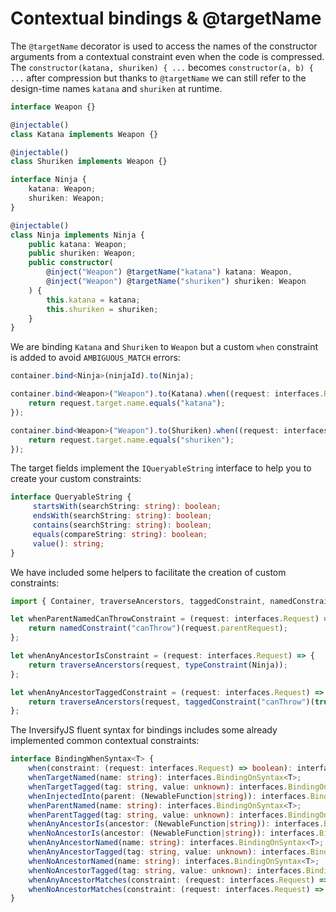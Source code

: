 # Contextual bindings & @targetName
The `@targetName` decorator is used to access the names of the constructor arguments from a
contextual constraint even when the code is compressed. The `constructor(katana, shuriken) { ...`
becomes `constructor(a, b) { ...` after compression but thanks to `@targetName` we can still
refer to the design-time names `katana` and `shuriken` at runtime.

```ts
interface Weapon {}

@injectable()
class Katana implements Weapon {}

@injectable()
class Shuriken implements Weapon {}

interface Ninja {
    katana: Weapon;
    shuriken: Weapon;
}

@injectable()
class Ninja implements Ninja {
    public katana: Weapon;
    public shuriken: Weapon;
    public constructor(
        @inject("Weapon") @targetName("katana") katana: Weapon,
        @inject("Weapon") @targetName("shuriken") shuriken: Weapon
    ) {
        this.katana = katana;
        this.shuriken = shuriken;
    }
}
```

We are binding `Katana` and `Shuriken` to `Weapon` but a custom `when` constraint is added to avoid `AMBIGUOUS_MATCH` errors:

```ts
container.bind<Ninja>(ninjaId).to(Ninja);

container.bind<Weapon>("Weapon").to(Katana).when((request: interfaces.Request) => {
    return request.target.name.equals("katana");
});

container.bind<Weapon>("Weapon").to(Shuriken).when((request: interfaces.Request) => {
    return request.target.name.equals("shuriken");
});
```

The target fields implement the `IQueryableString` interface to help you to create your custom constraints:

```ts
interface QueryableString {
	 startsWith(searchString: string): boolean;
	 endsWith(searchString: string): boolean;
	 contains(searchString: string): boolean;
	 equals(compareString: string): boolean;
	 value(): string;
}
```
We have included some helpers to facilitate the creation of custom constraints:

```ts
import { Container, traverseAncerstors, taggedConstraint, namedConstraint, typeConstraint } from "inversify";

let whenParentNamedCanThrowConstraint = (request: interfaces.Request) => {
    return namedConstraint("canThrow")(request.parentRequest);
};

let whenAnyAncestorIsConstraint = (request: interfaces.Request) => {
    return traverseAncerstors(request, typeConstraint(Ninja));
};

let whenAnyAncestorTaggedConstraint = (request: interfaces.Request) => {
    return traverseAncerstors(request, taggedConstraint("canThrow")(true));
};
```

The InversifyJS fluent syntax for bindings includes some already implemented common contextual constraints:

```ts
interface BindingWhenSyntax<T> {
    when(constraint: (request: interfaces.Request) => boolean): interfaces.BindingOnSyntax<T>;
    whenTargetNamed(name: string): interfaces.BindingOnSyntax<T>;
    whenTargetTagged(tag: string, value: unknown): interfaces.BindingOnSyntax<T>;
    whenInjectedInto(parent: (NewableFunction|string)): interfaces.BindingOnSyntax<T>;
    whenParentNamed(name: string): interfaces.BindingOnSyntax<T>;
    whenParentTagged(tag: string, value: unknown): interfaces.BindingOnSyntax<T>;
    whenAnyAncestorIs(ancestor: (NewableFunction|string)): interfaces.BindingOnSyntax<T>;
    whenNoAncestorIs(ancestor: (NewableFunction|string)): interfaces.BindingOnSyntax<T>;
    whenAnyAncestorNamed(name: string): interfaces.BindingOnSyntax<T>;
    whenAnyAncestorTagged(tag: string, value: unknown): interfaces.BindingOnSyntax<T>;
    whenNoAncestorNamed(name: string): interfaces.BindingOnSyntax<T>;
    whenNoAncestorTagged(tag: string, value: unknown): interfaces.BindingOnSyntax<T>;
    whenAnyAncestorMatches(constraint: (request: interfaces.Request) => boolean): interfaces.BindingOnSyntax<T>;
    whenNoAncestorMatches(constraint: (request: interfaces.Request) => boolean): interfaces.BindingOnSyntax<T>;
}
```
